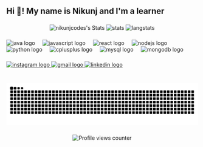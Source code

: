 <h2 align="left">Hi 👋! My name is Nikunj and I'm a learner</h2>

###

<div align="center">

  <img src="https://github-readme-stats.vercel.app/api?username=nikunjcodes&theme=vue-dark&show_icons=true&hide_border=true&count_private=true" alt="nikunjcodes's Stats" />
  <img src = "https://github-readme-streak-stats.herokuapp.com/?user=nikunjcodes&theme=vue-dark&hide_border=true" alt = "stats"/>
  <img src = "https://github-readme-stats.vercel.app/api/top-langs/?username=nikunjcodes&theme=vue-dark&show_icons=true&hide_border=true&layout=compact" alt = "langstats"/>
</div>

###

<div align="left">
  <img src="https://cdn.jsdelivr.net/gh/devicons/devicon/icons/java/java-original.svg" height="30" alt="java logo" />
  <img width="12" />
  <img src="https://cdn.jsdelivr.net/gh/devicons/devicon/icons/javascript/javascript-original.svg" height="30" alt="javascript logo" />
  <img width="12" />
  <img src="https://cdn.jsdelivr.net/gh/devicons/devicon/icons/react/react-original.svg" height="30" alt="react logo" />
  <img width="12" />
  <img src="https://cdn.jsdelivr.net/gh/devicons/devicon/icons/nodejs/nodejs-original.svg" height="30" alt="nodejs logo" />
  <img width="12" />
  <img src="https://cdn.jsdelivr.net/gh/devicons/devicon/icons/python/python-original.svg" height="30" alt="python logo" />
  <img width="12" />
  <img src="https://cdn.jsdelivr.net/gh/devicons/devicon/icons/cplusplus/cplusplus-original.svg" height="30" alt="cplusplus logo" />
  <img width="12" />
  <img src="https://cdn.jsdelivr.net/gh/devicons/devicon/icons/mysql/mysql-original.svg" height="30" alt="mysql logo" />
  <img width="12" />
  <img src="https://cdn.jsdelivr.net/gh/devicons/devicon/icons/mongodb/mongodb-original.svg" height="30" alt="mongodb logo" />
</div>

###

<div align="left">
  <a href="https://www.instagram.com/nikunjjakhotiya16/" target="_blank">
    <img src="https://img.shields.io/static/v1?message=Instagram&logo=instagram&label=&color=E4405F&logoColor=white&labelColor=&style=for-the-badge" height="35" alt="instagram logo" />
  </a>
  <a href="mailto:nikunjjakhotiya16@gmail.com" target="_blank">
    <img src="https://img.shields.io/static/v1?message=Gmail&logo=gmail&label=&color=D14836&logoColor=white&labelColor=&style=for-the-badge" height="35" alt="gmail logo" />
  </a>
  <a href="https://in.linkedin.com/in/nikunj-jakhotiya-894331291" target="_blank">
    <img src="https://img.shields.io/static/v1?message=LinkedIn&logo=linkedin&label=&color=0077B5&logoColor=white&labelColor=&style=for-the-badge" height="35" alt="linkedin logo" />
  </a>
</div>

###

<br clear="both">

<img src="https://raw.githubusercontent.com/nikunjcodes/nikunjcodes/output/snake.svg" alt="Snake animation" />

###

<div align="center">
  <img src="https://profile-counter.glitch.me/nikunjcodes/count.svg?" alt="Profile views counter" />
</div>

###
